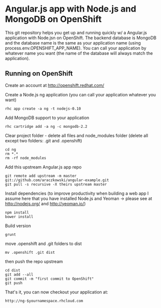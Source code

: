 Angular.js app with Node.js and MongoDB on OpenShift
====================

This git repository helps you get up and running quickly w/ a Angular.js application with Node.jsn on OpenShift. 
The backend database is MongoDB and the database name is the same as your application name (using process.env.OPENSHIFT_APP_NAME). 
You can call your application by whatever name you want (the name of the database will always match the application).


Running on OpenShift
----------------------------

Create an account at http://openshift.redhat.com/

Create a Node.js ng application (you can call your application whatever you want)

    rhc app create -a ng -t nodejs-0.10
    

Add MongoDB support to your application

    rhc cartridge add -a ng -c mongodb-2.2
    
    
Clear project folder - delete all files and node_modules folder (delete all except two folders: .git and .openshift)

    cd ng
    rm *.* 
    rm -rf node_modules
  

Add this upstream Angular.js app repo

    git remote add upstream -m master git://github.com/araczkowski/angular-example.git
    git pull -s recursive -X theirs upstream master
    

Install dependencies (to improve productivity when building a web app I assume here that you have installed Node.js and Yeoman -> please see at http://nodejs.org/ and http://yeoman.io/)

    npm install
    bower install
    
    
Build version

    grunt
    
    
move .openshift and .git folders to dist

    mv .openshift .git dist
    
    
then push the repo upstream
    
    cd dist
    git add --all
    git commit -m "first commit to OpenShift"
    git push
    

That's it, you can now checkout your application at:

    http://ng-$yournamespace.rhcloud.com

